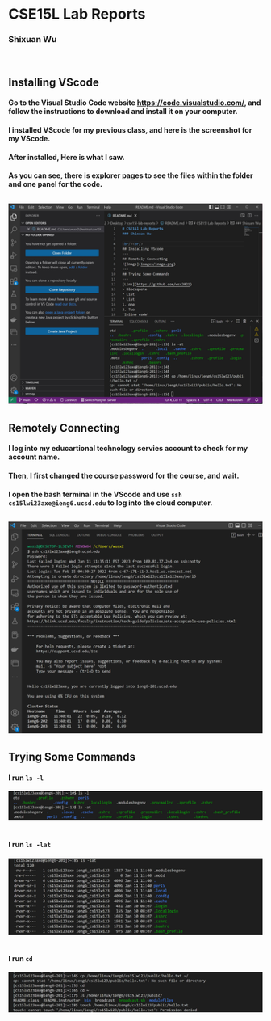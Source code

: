 # CSE15L Lab Reports
### Shixuan Wu
&nbsp;
&nbsp;
## Installing VScode
#### Go to the Visual Studio Code website https://code.visualstudio.com/, and follow the instructions to download and install it on your computer.
#### I installed VScode for my previous class, and here is the screenshot for my VScode. 
#### After installed, Here is what I saw. 
#### As you can see, there is explorer pages to see the files within the folder and one panel for the code. 

![Image](images/week1/VScode.jpg)
---
## Remotely Connecting
#### I log into my educartional technology servies account to check for my account name. 
#### Then, I first changed the course password for the course, and wait. 
#### I open the bash terminal in the VScode and use `ssh cs15lwi23axe@ieng6.ucsd.edu` to log into the cloud computer. 
![Image](images/week1/image.png)
---
## Trying Some Commands

#### I run `ls -l`
![Image](images/week1/command1.jpg)
&nbsp;
#### I run `ls -lat`
![Image](images/week1/command2.jpg)
&nbsp;
#### I run `cd`
![Image](images/week1/command3.jpg)
